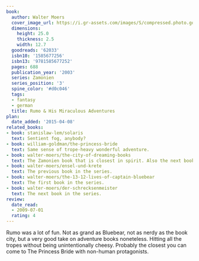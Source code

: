 ```yaml
---
book:
  author: Walter Moers
  cover_image_url: https://i.gr-assets.com/images/S/compressed.photo.goodreads.com/books/1348657010l/62033.jpg
  dimensions:
    height: 25.0
    thickness: 2.5
    width: 12.7
  goodreads: '62033'
  isbn10: '1585677256'
  isbn13: '9781585677252'
  pages: 688
  publication_year: '2003'
  series: Zamonien
  series_position: '3'
  spine_color: '#d0c046'
  tags:
  - fantasy
  - german
  title: Rumo & His Miraculous Adventures
plan:
  date_added: '2015-04-08'
related_books:
- book: stanislaw-lem/solaris
  text: Sentient fog, anybody?
- book: william-goldman/the-princess-bride
  text: Same sense of trope-heavy wonderful adventure.
- book: walter-moers/the-city-of-dreaming-books
  text: The Zamonien book that is closest in spirit. Also the next book in the series.
- book: walter-moers/ensel-und-krete
  text: The previous book in the series.
- book: walter-moers/the-13-12-lives-of-captain-bluebear
  text: The first book in the series.
- book: walter-moers/der-schrecksenmeister
  text: The next book in the series.
review:
  date_read:
  - 2009-07-01
  rating: 4
---
```


Rumo was a lot of fun. Not as grand as Bluebear, not as nerdy as the book city, but a very good take on adventure books
noneteless. Hitting all the tropes without being unintentionally cheesy. Probably the closest you can come to The
Princess Bride with non-human protagonists.
